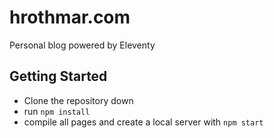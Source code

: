 # hrothmar.com
Personal blog powered by Eleventy

## Getting Started
- Clone the repository down
- run `npm install`
- compile all pages and create a local server with `npm start`